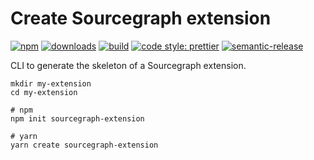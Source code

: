 # Create Sourcegraph extension

[![npm](https://img.shields.io/npm/v/create-sourcegraph-extension.svg)](https://www.npmjs.com/package/create-sourcegraph-extension)
[![downloads](https://img.shields.io/npm/dt/create-sourcegraph-extension.svg)](https://www.npmjs.com/package/create-sourcegraph-extension)
[![build](https://travis-ci.org/sourcegraph/create-extension.svg?branch=master)](https://travis-ci.org/sourcegraph/create-extension)
[![code style: prettier](https://img.shields.io/badge/code_style-prettier-ff69b4.svg)](https://github.com/prettier/prettier)
[![semantic-release](https://img.shields.io/badge/%20%20%F0%9F%93%A6%F0%9F%9A%80-semantic--release-e10079.svg)](https://github.com/semantic-release/semantic-release)

CLI to generate the skeleton of a Sourcegraph extension.

```
mkdir my-extension
cd my-extension

# npm
npm init sourcegraph-extension

# yarn
yarn create sourcegraph-extension
```
